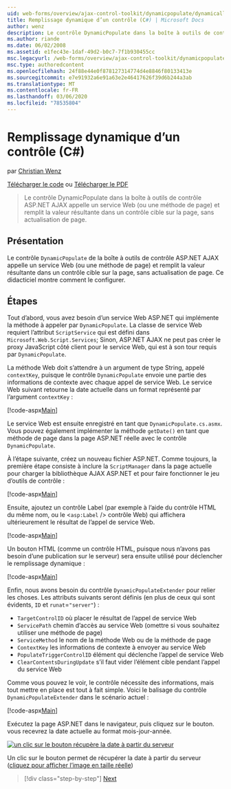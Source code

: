 ```yaml
---
uid: web-forms/overview/ajax-control-toolkit/dynamicpopulate/dynamically-populating-a-control-cs
title: Remplissage dynamique d’un contrôle (C#) | Microsoft Docs
author: wenz
description: Le contrôle DynamicPopulate dans la boîte à outils de contrôle ASP.NET AJAX appelle un service Web (ou une méthode de page) et remplit la valeur résultante dans un contrôle cible sur t...
ms.author: riande
ms.date: 06/02/2008
ms.assetid: e1fec43e-1daf-49d2-b0c7-7f1b930455cc
msc.legacyurl: /web-forms/overview/ajax-control-toolkit/dynamicpopulate/dynamically-populating-a-control-cs
msc.type: authoredcontent
ms.openlocfilehash: 24f88e44e0f878127314774d4e8846f80133413e
ms.sourcegitcommit: e7e91932a6e91a63e2e46417626f39d6b244a3ab
ms.translationtype: MT
ms.contentlocale: fr-FR
ms.lasthandoff: 03/06/2020
ms.locfileid: "78535804"
---
```

# <a name="dynamically-populating-a-control-c"></a>Remplissage dynamique d’un contrôle (C#)

par [Christian Wenz](https://github.com/wenz)

[Télécharger le code](https://download.microsoft.com/download/d/8/f/d8f2f6f9-1b7c-46ad-9252-e1fc81bdea3e/dynamicpopulate0.cs.zip) ou [Télécharger le PDF](https://download.microsoft.com/download/b/6/a/b6ae89ee-df69-4c87-9bfb-ad1eb2b23373/dynamicpopulate0CS.pdf)

> Le contrôle DynamicPopulate dans la boîte à outils de contrôle ASP.NET AJAX appelle un service Web (ou une méthode de page) et remplit la valeur résultante dans un contrôle cible sur la page, sans actualisation de page.

## <a name="overview"></a>Présentation

Le contrôle `DynamicPopulate` de la boîte à outils de contrôle ASP.NET AJAX appelle un service Web (ou une méthode de page) et remplit la valeur résultante dans un contrôle cible sur la page, sans actualisation de page. Ce didacticiel montre comment le configurer.

## <a name="steps"></a>Étapes

Tout d’abord, vous avez besoin d’un service Web ASP.NET qui implémente la méthode à appeler par `DynamicPopulate`. La classe de service Web requiert l’attribut `ScriptService` qui est défini dans `Microsoft.Web.Script.Services`; Sinon, ASP.NET AJAX ne peut pas créer le proxy JavaScript côté client pour le service Web, qui est à son tour requis par `DynamicPopulate`.

La méthode Web doit s’attendre à un argument de type String, appelé `contextKey`, puisque le contrôle `DynamicPopulate` envoie une partie des informations de contexte avec chaque appel de service Web. Le service Web suivant retourne la date actuelle dans un format représenté par l’argument `contextKey` :

[!code-aspx[Main](dynamically-populating-a-control-cs/samples/sample1.aspx)]

Le service Web est ensuite enregistré en tant que `DynamicPopulate.cs.asmx`. Vous pouvez également implémenter la méthode `getDate()` en tant que méthode de page dans la page ASP.NET réelle avec le contrôle `DynamicPopulate`.

À l’étape suivante, créez un nouveau fichier ASP.NET. Comme toujours, la première étape consiste à inclure la `ScriptManager` dans la page actuelle pour charger la bibliothèque AJAX ASP.NET et pour faire fonctionner le jeu d’outils de contrôle :

[!code-aspx[Main](dynamically-populating-a-control-cs/samples/sample2.aspx)]

Ensuite, ajoutez un contrôle Label (par exemple à l’aide du contrôle HTML du même nom, ou le &lt;`asp:Label` /&gt; contrôle Web) qui affichera ultérieurement le résultat de l’appel de service Web.

[!code-aspx[Main](dynamically-populating-a-control-cs/samples/sample3.aspx)]

Un bouton HTML (comme un contrôle HTML, puisque nous n’avons pas besoin d’une publication sur le serveur) sera ensuite utilisé pour déclencher le remplissage dynamique :

[!code-aspx[Main](dynamically-populating-a-control-cs/samples/sample4.aspx)]

Enfin, nous avons besoin du contrôle `DynamicPopulateExtender` pour relier les choses. Les attributs suivants seront définis (en plus de ceux qui sont évidents, `ID` et `runat`=`"server"`) :

- `TargetControlID` où placer le résultat de l’appel de service Web
- `ServicePath` chemin d’accès au service Web (omettre si vous souhaitez utiliser une méthode de page)
- `ServiceMethod` le nom de la méthode Web ou de la méthode de page
- `ContextKey` les informations de contexte à envoyer au service Web
- `PopulateTriggerControlID` élément qui déclenche l’appel de service Web
- `ClearContentsDuringUpdate` s’il faut vider l’élément cible pendant l’appel du service Web

Comme vous pouvez le voir, le contrôle nécessite des informations, mais tout mettre en place est tout à fait simple. Voici le balisage du contrôle `DynamicPopulateExtender` dans le scénario actuel :

[!code-aspx[Main](dynamically-populating-a-control-cs/samples/sample5.aspx)]

Exécutez la page ASP.NET dans le navigateur, puis cliquez sur le bouton. vous recevrez la date actuelle au format mois-jour-année.

[![un clic sur le bouton récupère la date à partir du serveur](dynamically-populating-a-control-cs/_static/image2.png)](dynamically-populating-a-control-cs/_static/image1.png)

Un clic sur le bouton permet de récupérer la date à partir du serveur ([cliquez pour afficher l’image en taille réelle](dynamically-populating-a-control-cs/_static/image3.png))

> [!div class="step-by-step"]
> [Next](dynamically-populating-a-control-using-javascript-code-cs.md)

